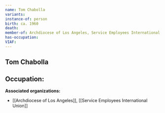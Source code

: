 ```yaml
---
name: Tom Chabolla
variants: 
instance-of: person
birth: ca. 1960
death: 
member-of: Archdiocese of Los Angeles, Service Employees International Union
has-occupation: 
VIAF: 
---
```

## Tom Chabolla

**Occupation:** 
- 

**Associated organizations:** 
- [[Archdiocese of Los Angeles]], [[Service Employees International Union]]